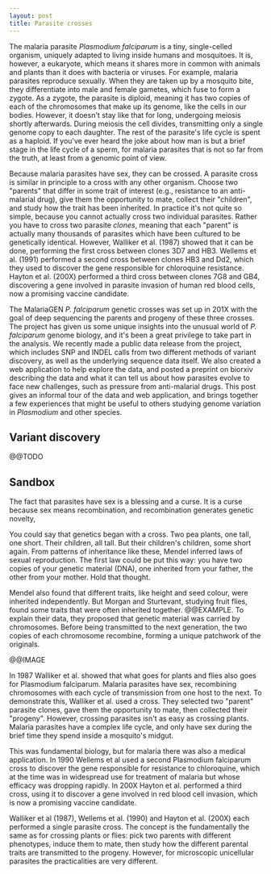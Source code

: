 ```yaml
---
layout: post
title: Parasite crosses
---
```


The malaria parasite *Plasmodium falciparum* is a tiny, single-celled
organism, uniquely adapted to living inside humans and mosquitoes. It
is, however, a eukaryote, which means it shares more in common with
animals and plants than it does with bacteria or viruses. For example,
malaria parasites reproduce sexually. When they are taken up by a
mosquito bite, they differentiate into male and female gametes, which
fuse to form a zygote. As a zygote, the parasite is diploid, meaning
it has two copies of each of the chromosomes that make up its genome,
like the cells in our bodies. However, it doesn't stay like that for
long, undergoing meiosis shortly afterwards. During meiosis the cell
divides, transmitting only a single genome copy to each daughter. The
rest of the parasite's life cycle is spent as a haploid. If you've
ever heard the joke about how man is but a brief stage in the life
cycle of a sperm, for malaria parasites that is not so far from the
truth, at least from a genomic point of view.

Because malaria parasites have sex, they can be crossed. A parasite
cross is similar in principle to a cross with any other
organism. Choose two "parents" that differ in some trait of interest
(e.g., resistance to an anti-malarial drug), give them the opportunity
to mate, collect their "children", and study how the trait has been
inherited. In practice it's not quite so simple, because you cannot
actually cross two individual parasites. Rather you have to cross two
parasite *clones*, meaning that each "parent" is actually many
thousands of parasites which have been cultured to be genetically
identical. However, Walliker et al. (1987) showed that it can be done,
performing the first cross between clones 3D7 and HB3. Wellems et
al. (1991) performed a second cross between clones HB3 and Dd2, which
they used to discover the gene responsible for chloroquine
resistance. Hayton et al. (200X) performed a third cross between
clones 7G8 and GB4, discovering a gene involved in parasite invasion
of human red blood cells, now a promising vaccine candidate.

The MalariaGEN *P. falciparum* genetic crosses was set up in 201X with
the goal of deep sequencing the parents and progeny of these three
crosses. The project has given us some unique insights into the
unusual world of *P. falciparum* genome biology, and it's been a great
privilege to take part in the analysis. We recently made a public data
release from the project, which includes SNP and INDEL calls from two
different methods of variant discovery, as well as the underlying
sequence data itself. We also created a web application to help
explore the data, and posted a preprint on biorxiv describing the data
and what it can tell us about how parasites evolve to face new
challenges, such as pressure from anti-malarial drugs. This post gives
an informal tour of the data and web application, and brings together
a few experiences that might be useful to others studying genome
variation in *Plasmodium* and other species.

## Variant discovery

@@TODO


## Sandbox

The fact that parasites have sex is a blessing and a curse. It is a
curse because sex means recombination, and recombination generates
genetic novelty, 

You could say that genetics began with a cross. Two pea plants, one
tall, one short. Their children, all tall. But their children's
children, some short again. From patterns of inheritance like these,
Mendel inferred laws of sexual reproduction. The first law could be
put this way: you have two copies of your genetic material (DNA), one
inherited from your father, the other from your mother. Hold that
thought.

Mendel also found that different traits, like height and seed colour,
were inherited independently. But Morgan and Sturtevant, studying
fruit flies, found some traits that were often inherited
together. @@EXAMPLE. To explain their data, they proposed that genetic
material was carried by chromosomes. Before being transmitted to the
next generation, the two copies of each chromosome recombine, forming
a unique patchwork of the originals.

@@IMAGE

In 1987 Walliker et al. showed that what goes for plants and flies
also goes for Plasmodium falciparum. Malaria parasites have sex,
recombining chromosomes with each cycle of transmission from one host
to the next. To demonstrate this, Walliker et al. used a cross. They
selected two "parent" parasite clones, gave them the opportunity to
mate, then collected their "progeny". However, crossing parasites
isn't as easy as crossing plants. Malaria parasites have a complex
life cycle, and only have sex during the brief time they spend inside
a mosquito's midgut. 

This was fundamental biology, but for
malaria there was also a medical application. In 1990 Wellems et al
used a second Plasmodium falciparum cross to discover the gene
responsible for resistance to chloroquine, which at the time was in
widespread use for treatment of malaria but whose efficacy was
dropping rapidly. In 200X Hayton et al. performed a third cross, using
it to discover a gene involved in red blood cell invasion, which is
now a promising vaccine candidate.

Walliker et al (1987), Wellems et al. (1990) and Hayton et al. (200X)
each performed a single parasite cross. The concept is the
fundamentally the same as for crossing plants or flies: pick two
parents with different phenotypes, induce them to mate, then study how
the different parental traits are transmitted to the progeny. However,
for microscopic unicellular parasites the practicalities are very
different. 